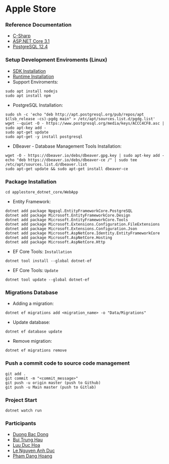 # Apple Store #


### Reference Documentation ###
- [C-Sharp](https://docs.microsoft.com/en-us/dotnet/csharp/)
- [ASP.NET Core 3.1](https://docs.microsoft.com/en-us/aspnet/core/?view=aspnetcore-3.1)
- [PostgreSQL 12.4](https://www.postgresql.org/docs/)


### Setup Development Enviroments (Linux) ###
- [SDK Installation](https://docs.microsoft.com/en-us/dotnet/core/install/linux-ubuntu#2004-)
- [Runtime Installation](https://docs.microsoft.com/en-us/dotnet/core/install/linux-ubuntu#2004-)
- Support Enviroments:

```
sudo apt install nodejs
sudo apt install npm
```

- PostgreSQL Installation:
```
sudo sh -c 'echo "deb http://apt.postgresql.org/pub/repos/apt $(lsb_release -cs)-pgdg main" > /etc/apt/sources.list.d/pgdg.list'
wget --quiet -O - https://www.postgresql.org/media/keys/ACCC4CF8.asc | sudo apt-key add -
sudo apt-get update
sudo apt-get -y install postgresql
```

- DBeaver - Database Management Tools Installation:
```
wget -O - https://dbeaver.io/debs/dbeaver.gpg.key | sudo apt-key add -
echo "deb https://dbeaver.io/debs/dbeaver-ce /" | sudo tee /etc/apt/sources.list.d/dbeaver.list
sudo apt-get update && sudo apt-get install dbeaver-ce
```


### Package Installation ###
```
cd applestore_dotnet_core/WebApp
```

* Entity Framework:
```
dotnet add package Npgsql.EntityFrameworkCore.PostgreSQL
dotnet add package Microsoft.EntityFrameworkCore.Design
dotnet add package Microsoft.EntityFrameworkCore.Tools
dotnet add package Microsoft.Extensions.Configuration.FileExtensions
dotnet add package Microsoft.Extensions.Configuration.Json
dotnet add package Microsoft.AspNetCore.Identity.EntityFrameworkCore
dotnet add package Microsoft.AspNetCore.Hosting
dotnet add package Microsoft.AspNetCore.Http
```

* EF Core Tools: `Installation`
```
dotnet tool install --global dotnet-ef
```

* EF Core Tools: `Update`
```
dotnet tool update --global dotnet-ef
```


### Migrations Database ###
- Adding a migration:
```
dotnet ef migrations add <migration_name> -o "Data/Migrations"
```

- Update database:
```
dotnet ef database update
```

- Remove migration:
```
dotnet ef migrations remove
```


### Push a commit code to source code management ###
```
git add .
git commit -m "<commit_message>"
git push -u origin master (push to Github)
git push -u Main master (push to Gitlab)
```

### Project Start ###
```
dotnet watch run
```


### Participants ###
- [Duong Bac Dong](https://github.com/Bacdong)
- [Bui Trung Hau](https://github.com/BuiTrungHau1312)
- [Luu Duc Hoa](https://github.com/Luuduchoa2504)
- [Le Nguyen Anh Duc](https://github.com/)
- [Pham Dang Hoang](https://github.com/PhamDangHoang1211)
